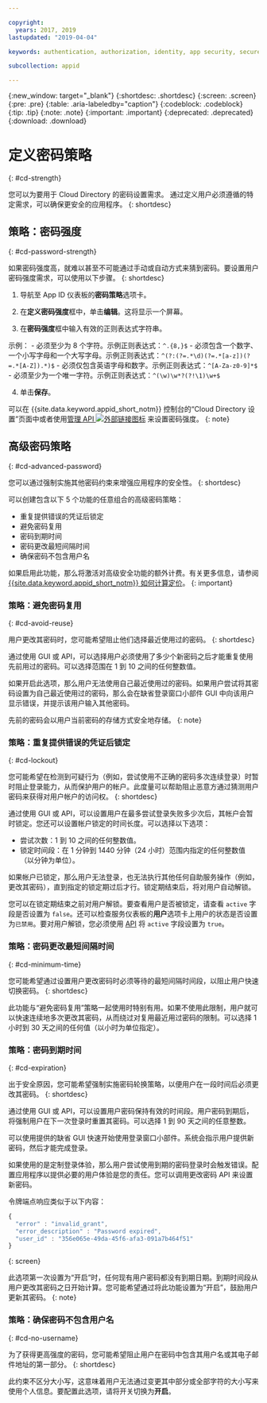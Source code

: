 ```yaml
---

copyright:
  years: 2017, 2019
lastupdated: "2019-04-04"

keywords: authentication, authorization, identity, app security, secure, directory, registry, passwords, languages, lockout

subcollection: appid

---
```


{:new_window: target="_blank"}
{:shortdesc: .shortdesc}
{:screen: .screen}
{:pre: .pre}
{:table: .aria-labeledby="caption"}
{:codeblock: .codeblock}
{:tip: .tip}
{:note: .note}
{:important: .important}
{:deprecated: .deprecated}
{:download: .download}

# 定义密码策略
{: #cd-strength}

您可以为要用于 Cloud Directory 的密码设置需求。
通过定义用户必须遵循的特定需求，可以确保更安全的应用程序。
{: shortdesc}

## 策略：密码强度
{: #cd-password-strength}

如果密码强度高，就难以甚至不可能通过手动或自动方式来猜到密码。要设置用户密码强度需求，可以使用以下步骤。
{: shortdesc}

1. 导航至 App ID 仪表板的**密码策略**选项卡。

2. 在**定义密码强度**框中，单击**编辑**。这将显示一个屏幕。

3. 在**密码强度**框中输入有效的正则表达式字符串。

  示例：
    - 必须至少为 8 个字符。示例正则表达式：`^.{8,}$`
    - 必须包含一个数字、一个小写字母和一个大写字母。示例正则表达式：`^(?:(?=.*\d)(?=.*[a-z])(?=.*[A-Z]).*)$`
    - 必须仅包含英语字母和数字。示例正则表达式：`^[A-Za-z0-9]*$`
    - 必须至少为一个唯一字符。示例正则表达式：`^(\w)\w*?(?!\1)\w+$`

4. 单击**保存**。

可以在 {{site.data.keyword.appid_short_notm}} 控制台的“Cloud Directory 设置”页面中或者使用<a href="https://us-south.appid.cloud.ibm.com/swagger-ui/#/Management%20API%20-%20Config/mgmt.set_cloud_directory_password_regex" target="_blank">管理 API <img src="../../icons/launch-glyph.svg" alt="外部链接图标"></a> 来设置密码强度。
{: note}


## 高级密码策略
{: #cd-advanced-password}


您可以通过强制实施其他密码约束来增强应用程序的安全性。
{: shortdesc}


可以创建包含以下 5 个功能的任意组合的高级密码策略：

 - 重复提供错误的凭证后锁定
 - 避免密码复用
 - 密码到期时间
 - 密码更改最短间隔时间
 - 确保密码不包含用户名


 如果启用此功能，那么将激活对高级安全功能的额外计费。有关更多信息，请参阅 [{{site.data.keyword.appid_short_notm}} 如何计算定价](/docs/services/appid?topic=appid-faq#faq-pricing)。
 {: important}


### 策略：避免密码复用
{: #cd-avoid-reuse}

用户更改其密码时，您可能希望阻止他们选择最近使用过的密码。
{: shortdesc}

通过使用 GUI 或 API，可以选择用户必须使用了多少个新密码之后才能重复使用先前用过的密码。可以选择范围在 1 到 10 之间的任何整数值。

如果开启此选项，那么用户无法使用自己最近使用过的密码。如果用户尝试将其密码设置为自己最近使用过的密码，那么会在缺省登录窗口小部件 GUI 中向该用户显示错误，并提示该用户输入其他密码。

先前的密码会以用户当前密码的存储方式安全地存储。
{: note}


### 策略：重复提供错误的凭证后锁定
{: #cd-lockout}

您可能希望在检测到可疑行为（例如，尝试使用不正确的密码多次连续登录）时暂时阻止登录能力，从而保护用户的帐户。此度量可以帮助阻止恶意方通过猜测用户密码来获得对用户帐户的访问权。
{: shortdesc}

通过使用 GUI 或 API，可以设置用户在最多尝试登录失败多少次后，其帐户会暂时锁定。您还可以设置帐户锁定的时间长度。可以选择以下选项：

* 尝试次数：1 到 10 之间的任何整数值。
* 锁定时间段：在 1 分钟到 1440 分钟（24 小时）范围内指定的任何整数值（以分钟为单位）。

如果帐户已锁定，那么用户无法登录，也无法执行其他任何自助服务操作（例如，更改其密码），直到指定的锁定期过后才行。锁定期结束后，将对用户自动解锁。

您可以在锁定期结束之前对用户解锁。要查看用户是否被锁定，请查看 `active` 字段是否设置为 `false`。还可以检查服务仪表板的**用户**选项卡上用户的状态是否设置为`已禁用`。要对用户解锁，您必须使用 [API](https://us-south.appid.cloud.ibm.com/swagger-ui/#/Cloud_Directory_Users/updateCloudDirectoryUser) 将 `active` 字段设置为 `true`。


### 策略：密码更改最短间隔时间
{: #cd-minimum-time}

您可能希望通过设置用户更改密码时必须等待的最短间隔时间段，以阻止用户快速切换密码。
{: shortdesc}

此功能与“避免密码复用”策略一起使用时特别有用。如果不使用此限制，用户就可以快速连续地多次更改其密码，从而绕过对复用最近用过密码的限制。可以选择 1 小时到 30 天之间的任何值（以小时为单位指定）。


### 策略：密码到期时间
{: #cd-expiration}

出于安全原因，您可能希望强制实施密码轮换策略，以便用户在一段时间后必须更改其密码。
{: shortdesc}

通过使用 GUI 或 API，可以设置用户密码保持有效的时间段。用户密码到期后，将强制用户在下一次登录时重置其密码。可以选择 1 到 90 天之间的任意整数。

可以使用提供的缺省 GUI 快速开始使用登录窗口小部件。系统会指示用户提供新密码，然后才能完成登录。

如果使用的是定制登录体验，那么用户尝试使用到期的密码登录时会触发错误。配置应用程序以提供必要的用户体验是您的责任。您可以调用更改密码 API 来设置新密码。

令牌端点响应类似于以下内容：

```javascript
{
  "error" : "invalid_grant",
  "error_description" : "Password expired",
  "user_id" : "356e065e-49da-45f6-afa3-091a7b464f51"
}
```
{: screen}

此选项第一次设置为“开启”时，任何现有用户密码都没有到期日期。到期时间段从用户更改其密码之日开始计算。您可能希望通过将此功能设置为“开启”，鼓励用户更新其密码。
{: note}


### 策略：确保密码不包含用户名
{: #cd-no-username}

为了获得更高强度的密码，您可能希望阻止用户在密码中包含其用户名或其电子邮件地址的第一部分。
{: shortdesc}

此约束不区分大小写，这意味着用户无法通过变更其中部分或全部字符的大小写来使用个人信息。要配置此选项，请将开关切换为**开启**。


